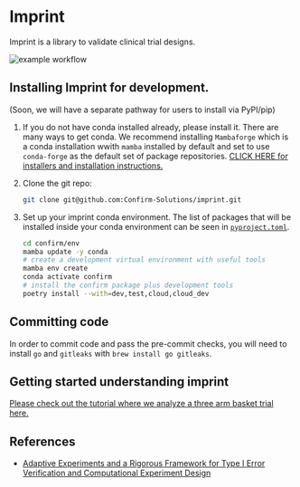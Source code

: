 # Imprint

Imprint is a library to validate clinical trial designs.

![example workflow](https://github.com/Confirm-Solutions/imprint/actions/workflows/test.yml/badge.svg)

## Installing Imprint for development.

(Soon, we will have a separate pathway for users to install via PyPI/pip)

1. If you do not have conda installed already, please install it. There are
   many ways to get conda. We recommend installing `Mambaforge` which is a
   conda installation wwith `mamba` installed by default and set to use
   `conda-forge` as the default set of package repositories. [CLICK HERE for
   installers and installation
   instructions.](https://github.com/conda-forge/miniforge#mambaforge)
2. Clone the git repo:

   ```bash
   git clone git@github.com:Confirm-Solutions/imprint.git
   ```

3. Set up your imprint conda environment. The list of packages that will be
   installed inside your conda environment can be seen
   in [`pyproject.toml`](pyproject.toml).

   ```bash
   cd confirm/env
   mamba update -y conda
   # create a development virtual environment with useful tools
   mamba env create
   conda activate confirm
   # install the confirm package plus development tools
   poetry install --with=dev,test,cloud,cloud_dev
   ```
   
## Committing code

In order to commit code and pass the pre-commit checks, you will need to install `go` and `gitleaks` with `brew install go gitleaks`.

## Getting started understanding imprint

[Please check out the tutorial where we analyze a three arm basket trial here.](./tutorials/basket/basket.ipynb)


## References

- [Adaptive Experiments and a Rigorous Framework for Type I Error Verification and Computational Experiment Design](https://arxiv.org/abs/2205.09369)
